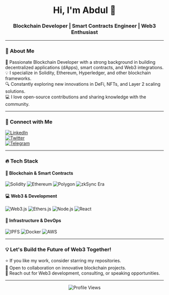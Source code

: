 <h1 align="center">Hi, I'm Abdul 👋</h1>
<h3 align="center">Blockchain Developer | Smart Contracts Engineer | Web3 Enthusiast</h3>

---

### 🚀 **About Me**
🔗 Passionate Blockchain Developer with a strong background in building decentralized applications (dApps), smart contracts, and Web3 integrations.  
💡 I specialize in Solidity, Ethereum, Hyperledger, and other blockchain frameworks.  
🔍 Constantly exploring new innovations in DeFi, NFTs, and Layer 2 scaling solutions.  
💻 I love open-source contributions and sharing knowledge with the community.  

---

### 🔗 **Connect with Me**  
[![LinkedIn](https://img.shields.io/badge/LinkedIn-%230077B5.svg?style=for-the-badge&logo=linkedin&logoColor=white)](https://www.linkedin.com/in/abdulbaqui-ansari-26b0b31b5)  
[![Twitter](https://img.shields.io/badge/Twitter-%231DA1F2.svg?style=for-the-badge&logo=twitter&logoColor=white)](https://twitter.com/yourhandle)  
[![Telegram](https://img.shields.io/badge/Telegram-%2326A5E4.svg?style=for-the-badge&logo=telegram&logoColor=white)](https://t.me/abdulnf)  

---

### 🔥 **Tech Stack**
#### 🚀 Blockchain & Smart Contracts
![Solidity](https://img.shields.io/badge/Solidity-%23363636.svg?style=for-the-badge&logo=solidity&logoColor=white)
![Ethereum](https://img.shields.io/badge/Ethereum-%2345b4e6.svg?style=for-the-badge&logo=ethereum&logoColor=white)
![Polygon](https://img.shields.io/badge/Polygon-%23774ad8.svg?style=for-the-badge&logo=polygon&logoColor=white)
![zkSync Era](https://img.shields.io/badge/zkSync_Era-%230000FF.svg?style=for-the-badge&logo=ethereum&logoColor=white)

#### 💻 Web3 & Development
![Web3.js](https://img.shields.io/badge/Web3.js-%23111111.svg?style=for-the-badge&logo=javascript&logoColor=white)
![Ethers.js](https://img.shields.io/badge/Ethers.js-%23111F47.svg?style=for-the-badge&logo=javascript&logoColor=white)
![Node.js](https://img.shields.io/badge/Node.js-%23339933.svg?style=for-the-badge&logo=node.js&logoColor=white)
![React](https://img.shields.io/badge/React-%2361DAFB.svg?style=for-the-badge&logo=react&logoColor=white)

#### 📡 Infrastructure & DevOps
![IPFS](https://img.shields.io/badge/IPFS-%230074D9.svg?style=for-the-badge&logo=ipfs&logoColor=white)
![Docker](https://img.shields.io/badge/Docker-%230087E4.svg?style=for-the-badge&logo=docker&logoColor=white)
![AWS](https://img.shields.io/badge/AWS-%23FF9900.svg?style=for-the-badge&logo=amazonaws&logoColor=white)

<!-- ### 🏆 **GitHub Stats**
<p align="center">
<img src="https://github-readme-stats.vercel.app/api?username=Abdulbaqui07&show_icons=true&theme=radical" alt="GitHub Stats" />
<img src="https://github-readme-streak-stats.herokuapp.com/?user=Abdulbaqui07&theme=radical" alt="GitHub Streak" />
</p>

### 🚀 **Notable Projects**
- **🛠 [Project Name](https://github.com/your-github-repo)** - Brief description of your project.
- **🌍 [Project Name](https://github.com/your-github-repo)** - Another project description.
- **💰 [DeFi App](https://github.com/your-github-repo)** - A decentralized finance application. -->

<!-- ### 📖 **Latest Blog Posts** -->
<!-- BLOG-POST-LIST:START -->
<!-- - 📝 [Your Latest Blog Post Title](https://yourbloglink.com)
- 🚀 [Blockchain Development Guide](https://yourbloglink.com) -->
<!-- BLOG-POST-LIST:END -->

---

### 💡 **Let's Build the Future of Web3 Together!**
⭐️ If you like my work, consider starring my repositories.  
🔄 Open to collaboration on innovative blockchain projects.  
📩 Reach out for Web3 development, consulting, or speaking opportunities.  

---

<p align="center">
  <img src="https://komarev.com/ghpvc/?username=Abdulbaqui07&label=Profile%20Views&color=blue&style=flat" alt="Profile Views" />
</p>


<!--
**Abdulbaqui07/Abdulbaqui07** is a ✨ _special_ ✨ repository because its `README.md` (this file) appears on your GitHub profile.

Here are some ideas to get you started:

- 🔭 I’m currently working on ...
- 🌱 I’m currently learning ...
- 👯 I’m looking to collaborate on ...
- 🤔 I’m looking for help with ...
- 💬 Ask me about ...
- 📫 How to reach me: ...
- 😄 Pronouns: ...
- ⚡ Fun fact: ...
-->

